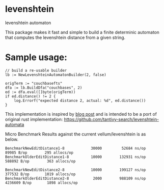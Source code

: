 # levenshtein
levenshtein automaton 

This package makes it fast and simple to build a finite determinic automaton that computes the levenshtein distance from a given string.

# Sample usage:

```
// build a re-usable builder
lb := NewLevenshteinAutomatonBuilder(2, false)

origTerm := "couchbasefts"
dfa := lb.BuildDfa("couchbases", 2)
ed := dfa.eval([]byte(origTerm))
if ed.distance() != 2 {
	log.Errorf("expected distance 2, actual: %d", ed.distance())
}

```

This implementation is inspired by [blog post](https://fulmicoton.com/posts/levenshtein/) and is intended to be
a port of original rust implementation: https://github.com/tantivy-search/levenshtein-automata


Micro Benchmark Results against the current vellum/levenshtein is as below.

```
BenchmarkNewEditDistance1-8       	   30000	     52684 ns/op	   89985 B/op	     295 allocs/op
BenchmarkOlderEditDistance1-8     	   10000	    132931 ns/op	  588892 B/op	     363 allocs/op

BenchmarkNewEditDistance2-8       	   10000	    199127 ns/op	  377532 B/op	    1019 allocs/op
BenchmarkOlderEditDistance2-8     	    2000	    988109 ns/op	 4236609 B/op	    1898 allocs/op
```
